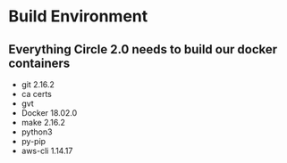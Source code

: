 # Build Environment
## Everything Circle 2.0 needs to build our docker containers
- git 2.16.2
- ca certs
- gvt
- Docker 18.02.0
- make 2.16.2
- python3
- py-pip
- aws-cli 1.14.17


